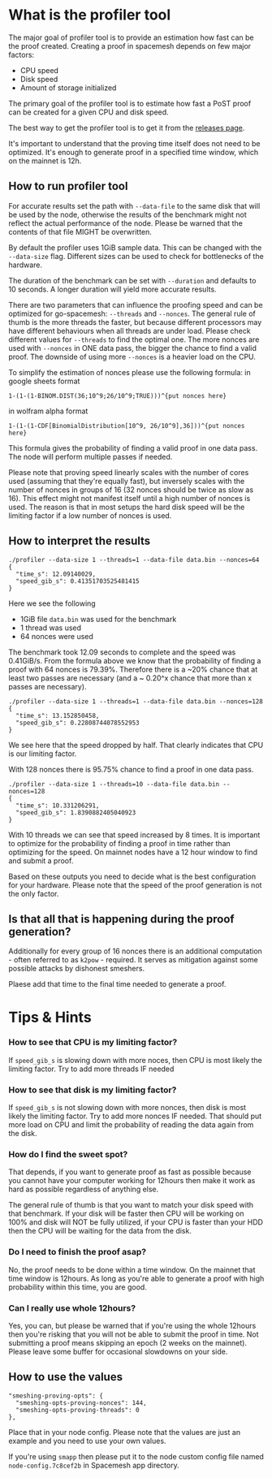 # What is the profiler tool

The major goal of profiler tool is to provide an estimation how fast can be the proof created.
Creating a proof in spacemesh depends on few major factors:
* CPU speed
* Disk speed
* Amount of storage initialized

The primary goal of the profiler tool is to estimate how fast a PoST proof can be created for a given CPU and disk speed.

The best way to get the profiler tool is to get it from the [releases page](https://github.com/spacemeshos/post-rs/releases).

It's important to understand that the proving time itself does not need to be optimized. It's enough to generate proof in a specified time window, which on the mainnet is 12h.

## How to run profiler tool

For accurate results set the path with `--data-file` to the same disk that will be used by the node, otherwise the results of the benchmark might not reflect the actual performance of the node. Please be warned that the contents of that file MIGHT be overwritten.

By default the profiler uses 1GiB sample data. This can be changed with the `--data-size` flag. Different sizes can be used to check for bottlenecks of the hardware.

The duration of the benchmark can be set with `--duration` and defaults to 10 seconds. A longer duration will yield more accurate results.

There are two parameters that can influence the proofing speed and can be optimized for go-spacemesh: `--threads` and `--nonces`.
The general rule of thumb is the more threads the faster, but because different processors may have different behaviours when all threads are under load. Please check different values for `--threads` to find the optimal one.
The more nonces are used with `--nonces` in ONE data pass, the bigger the chance to find a valid proof. The downside of using more `--nonces` is a heavier load on the CPU.

To simplify the estimation of nonces please use the following formula:
in google sheets format
```
1-(1-(1-BINOM.DIST(36;10^9;26/10^9;TRUE)))^{put nonces here}
```
in wolfram alpha format
```
1-(1-(1-CDF[BinomialDistribution[10^9, 26/10^9],36]))^{put nonces here}
```

This formula gives the probability of finding a valid proof in one data pass. The node will perform multiple passes if needed.

Please note that proving speed linearly scales with the number of cores used (assuming that they're equally fast), but inversely scales with the number of nonces in groups of 16 (32 nonces should be twice as slow as 16). This effect might not manifest itself until a high number of nonces is used. The reason is that in most setups the hard disk speed will be the limiting factor if a low number of nonces is used.

## How to interpret the results

```
./profiler --data-size 1 --threads=1 --data-file data.bin --nonces=64
{
  "time_s": 12.09140029,
  "speed_gib_s": 0.41351703525481415
}
```

Here we see the following
* 1GiB file `data.bin` was used for the benchmark
* 1 thread was used
* 64 nonces were used

The benchmark took 12.09 seconds to complete and the speed was 0.41GiB/s.
From the formula above we know that the probability of finding a proof with 64 nonces is 79.39%. Therefore there is a ~20% chance that at least two passes are necessary (and a ~ 0.20^x chance that more than x passes are necessary).
```
./profiler --data-size 1 --threads=1 --data-file data.bin --nonces=128
{
  "time_s": 13.152850458,
  "speed_gib_s": 0.22808744078552953
}
```

We see here that the speed dropped by half. That clearly indicates that CPU is our limiting factor.

With 128 nonces there is 95.75% chance to find a proof in one data pass.

```
./profiler --data-size 1 --threads=10 --data-file data.bin --nonces=128
{
  "time_s": 10.331206291,
  "speed_gib_s": 1.8390882405040923
}
```

With 10 threads we can see that speed increased by 8 times. It is important to optimize for the probability of finding a proof in time rather than optimizing for the speed. On mainnet nodes have a 12 hour window to find and submit a proof.

Based on these outputs you need to decide what is the best configuration for your hardware. Please note that the speed of the proof generation is not the only factor.

## Is that all that is happening during the proof generation?
Additionally for every group of 16 nonces there is an additional computation - often referred to as `k2pow` - required. It serves as mitigation against some possible attacks by dishonest smeshers.

Plaese add that time to the final time needed to generate a proof.

# Tips & Hints

### How to see that CPU is my limiting factor?
If `speed_gib_s` is slowing down with more noces, then CPU is most likely the limiting factor. Try to add more threads IF needed

### How to see that disk is my limiting factor?
If `speed_gib_s` is not slowing down with more nonces, then disk is most likely the limiting factor. Try to add more nonces IF needed. That should put more load on CPU and limit the probability of reading the data again from the disk.

### How do I find the sweet spot?
That depends, if you want to generate proof as fast as possible because you cannot have your computer working for 12hours then make it work as hard as possible regardless of anything else.

The general rule of thumb is that you want to match your disk speed with that benchmark. If your disk will be faster then CPU will be working on 100% and disk will NOT be fully utilized, if your CPU is faster than your HDD then the CPU will be waiting for the data from the disk.

### Do I need to finish the proof asap?
No, the proof needs to be done within a time window. On the mainnet that time window is 12hours. As long as you're able to generate a proof with high probability within this time, you are good.

### Can I really use whole 12hours?
Yes, you can, but please be warned that if you're using the whole 12hours then you're risking that you will not be able to submit the proof in time. Not submitting a proof means skipping an epoch (2 weeks on the mainnet). Please leave some buffer for occasional slowdowns on your side.


## How to use the values

```
"smeshing-proving-opts": {
  "smeshing-opts-proving-nonces": 144,
  "smeshing-opts-proving-threads": 0
},
```

Place that in your node config. Please note that the values are just an example and you need to use your own values.

If you're using `smapp` then please put it to the node custom config file named `node-config.7c8cef2b` in Spacemesh app directory.
